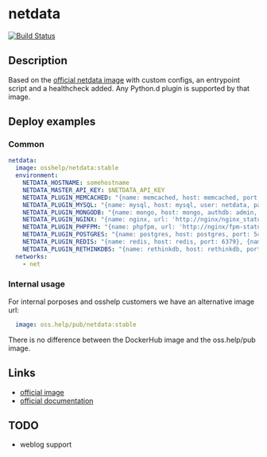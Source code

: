 # netdata

[![Build Status](https://drone.osshelp.ru/api/badges/docker/netdata/status.svg)](https://drone.osshelp.ru/docker/netdata)

## Description

Based on the [official netdata image](https://hub.docker.com/r/netdata/netdata/) with custom configs, an entrypoint script and a healthcheck added. Any Python.d plugin is supported by that image.

## Deploy examples

### Common

``` yaml
netdata:
  image: osshelp/netdata:stable
  environment:
    NETDATA_HOSTNAME: somehostname
    NETDATA_MASTER_API_KEY: $NETDATA_API_KEY
    NETDATA_PLUGIN_MEMCACHED: "{name: memcached, host: memcached, port: '11211'}"
    NETDATA_PLUGIN_MYSQL: "{name: mysql, host: mysql, user: netdata, pass: $MYSQL_NETDATA_PASSWORD, port: 3306}"
    NETDATA_PLUGIN_MONGODB: "{name: mongo, host: mongo, authdb: admin, user: $MONGO_ROOT_USER, pass: $MONGO_ROOT_PASSWORD}"
    NETDATA_PLUGIN_NGINX: "{name: nginx, url: 'http://nginx/nginx_status'}"
    NETDATA_PLUGIN_PHPFPM: "{name: phpfpm, url: 'http://nginx/fpm-status?full&json'}"
    NETDATA_PLUGIN_POSTGRES: "{name: postgres, host: postgres, port: 5432, database: postgres, user: netdata, password: $POSTGRES_NETDATA_PASSWORD}"
    NETDATA_PLUGIN_REDIS: "{name: redis, host: redis, port: 6379}, {name: redis2, host: redis2, port: 6379}"
    NETDATA_PLUGIN_RETHINKDBS: "{name: rethinkdb, host: rethinkdb, port: 28015, user: $RETHINKDB_USER, password: '$RETHINKDB_PASSWORD'}"
  networks:
    - net
```

### Internal usage

For internal porposes and osshelp customers we have an alternative image url:

``` yaml
  image: oss.help/pub/netdata:stable
```

There is no difference between the DockerHub image and the oss.help/pub image.

## Links

- [official image](https://hub.docker.com/r/netdata/netdata)
- [official documentation](https://docs.netdata.cloud/packaging/docker/#install-netdata-with-docker)

## TODO

- weblog support
